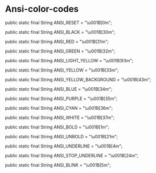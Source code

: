 # Ansi-color-codes

public static final String ANSI_RESET = "\u001B[0m";

public static final String ANSI_BLACK = "\u001B[30m";

public static final String ANSI_RED = "\u001B[31m";

public static final String ANSI_GREEN = "\u001B[32m";

public static final String ANSI_LIGHT_YELLOW = "\u001B[93m";

public static final String ANSI_YELLOW = "\u001B[33m";

public static final String ANSI_YELLOW_BACKGROUND = "\u001B[43m";

public static final String ANSI_BLUE = "\u001B[34m";

public static final String ANSI_PURPLE = "\u001B[35m";

public static final String ANSI_CYAN = "\u001B[36m";

public static final String ANSI_WHITE = "\u001B[37m";

public static final String ANSI_BOLD = "\u001B[1m";

public static final String ANSI_UNBOLD = "\u001B[21m";

public static final String ANSI_UNDERLINE = "\u001B[4m";

public static final String ANSI_STOP_UNDERLINE = "\u001B[24m";

public static final String ANSI_BLINK = "\u001B[5m";

